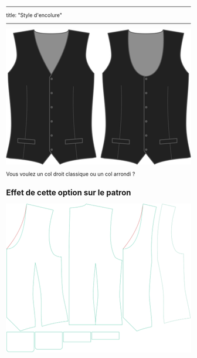 - - -
title: "Style d'encolure"
- - -

![Style devant](frontstyle.svg)

Vous voulez un col droit classique ou un col arrondi ?

## Effet de cette option sur le patron

![Cette image montre l'effet de cette option en superposant plusieurs variantes qui ont une valeur différente pour cette option](wahid_frontstyle_sample.svg "Effet de cette option sur le modèle")
